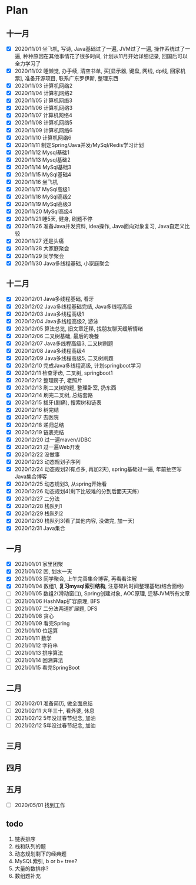 # Plan
## 十一月
- [x] 2020/11/01 坐飞机, 写诗, Java基础过了一遍, JVM过了一遍, 操作系统过了一遍, 种种原因在其他事情花了很多时间, 计划从11月开始详细记录, 回国后可以全力学习了
- [x] 2020/11/02 睡懒觉, 办手续, 清空书单, 买[显示器, 键盘, 网线, dp线, 回家机票], 准备开源项目, 联系广东罗伊斯, 整理东西
- [x] 2020/11/03 计算机网络2
- [x] 2020/11/04 计算机网络2
- [x] 2020/11/05 计算机网络3
- [x] 2020/11/06 计算机网络3
- [x] 2020/11/07 计算机网络4
- [x] 2020/11/08 计算机网络5
- [x] 2020/11/09 计算机网络6
- [x] 2020/11/10 计算机网络6
- [x] 2020/11/11 制定Spring/Java并发/MySql/Redis学习计划
- [x] 2020/11/12 Mysql基础1
- [x] 2020/11/13 Mysql基础2
- [x] 2020/11/14 MySql基础3
- [x] 2020/11/15 MySql基础4
- [x] 2020/11/16 坐飞机
- [x] 2020/11/17 MySql高级1
- [x] 2020/11/18 MySql高级2
- [x] 2020/11/19 MySql高级3
- [x] 2020/11/20 MySql高级4
- [x] 2020/11/21 睡5天, 健身, 刷题不停
- [x] 2020/11/26 准备Java并发资料, idea操作, Java面向对象复习, Java自定义比较
- [x] 2020/11/27 还是头痛
- [x] 2020/11/28 大家庭聚会
- [x] 2020/11/29 同学聚会
- [x] 2020/11/30 Java多线程基础, 小家庭聚会

## 十二月
- [x] 2020/12/01 Java多线程基础, 看牙
- [x] 2020/12/02 Java多线程基础完结, Java多线程高级
- [x] 2020/12/03 Java多线程高级1
- [x] 2020/12/04 Java多线程高级2, 游泳
- [x] 2020/12/05 算法总览, 旧文章迁移, 找朋友聊天缓解情绪
- [x] 2020/12/06 二叉树基础, 最后的晚餐
- [x] 2020/12/07 Java多线程高级3, 二叉树刷题
- [x] 2020/12/08 Java多线程高级4
- [x] 2020/12/09 Java多线程高级5, 二叉树刷题
- [x] 2020/12/10 完成Java多线程高级, 计划springboot学习
- [x] 2020/12/11 检查牙齿, 二叉树, springboot1
- [x] 2020/12/12 整理房子, 老照片
- [x] 2020/12/13 刷二叉树的题, 整理卧室, 扔东西
- [x] 2020/12/14 刷完二叉树, 总结套路
- [x] 2020/12/15 拔牙(剧痛), 搜索树和链表
- [x] 2020/12/16 树完结
- [x] 2020/12/17 去医院
- [x] 2020/12/18 递归总结
- [x] 2020/12/19 链表完结
- [x] 2020/12/20 过一遍maven/JDBC
- [x] 2020/12/21 过一遍Web开发
- [x] 2020/12/22 没做事
- [x] 2020/12/23 动态规划子序列
- [x] 2020/12/24 动态规划2(有点多, 再加2天), spring基础过一遍, 年前抽空写Java集合博客
- [x] 2020/12/25 动态规划3, 从spring开始看
- [x] 2020/12/26 动态规划4(剩下比较难的分到后面天天练)
- [x] 2020/12/27 二分法
- [x] 2020/12/28 栈队列1
- [x] 2020/12/29 栈队列2
- [x] 2020/12/30 栈队列3(看了其他内容, 没做完, 加一天)
- [x] 2020/12/31 Java集合

## 一月
- [x] 2021/01/01 家里团聚
- [x] 2021/01/02 困, 划水一天
- [x] 2021/01/03 同学聚会, 上午完善集合博客, 再看看注解
- [x] 2021/01/04 数组1, **复习mysql索引结构**, 注意碎片时间整理基础(结合面经)
- [ ] 2021/01/05 数组2(滑动窗口), Spring创建对象, AOC原理, 迁移JVM所有文章
- [ ] 2021/01/06 HashMap扩容原理, BFS
- [ ] 2021/01/07 二分法两道扩展题, DFS
- [ ] 2021/01/08 贪心
- [ ] 2021/01/09 看完Spring
- [ ] 2021/01/10 位运算
- [ ] 2021/01/11 数学
- [ ] 2021/01/12 字符串
- [ ] 2021/01/13 排序算法
- [ ] 2021/01/14 回溯算法
- [ ] 2021/01/15 看完SpringBoot

## 二月
- [ ] 2021/02/01 准备简历, 做全面总结
- [ ] 2021/02/11 大年三十, 看外婆, 休息
- [ ] 2021/02/12 5年没过春节纪念, 加油
- [ ] 2021/02/12 5年没过春节纪念, 加油

## 三月


## 四月

## 五月
- [ ] 2020/05/01 找到工作

## todo
1. 链表排序
2. 栈和队列的题
3. 动态规划剩下的经典题
4. MySQL索引, b or b+ tree?
5. 大量的数排序?
6. 数组题补充